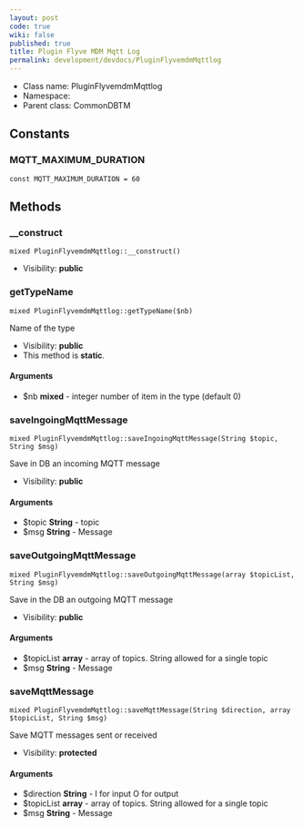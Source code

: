 ```yaml
---
layout: post
code: true
wiki: false
published: true
title: Plugin Flyve MDM Mqtt Log
permalink: development/devdocs/PluginFlyvemdmMqttlog
---
```


* Class name: PluginFlyvemdmMqttlog
* Namespace: 
* Parent class: CommonDBTM



Constants
----------


### MQTT_MAXIMUM_DURATION

    const MQTT_MAXIMUM_DURATION = 60







Methods
-------


### __construct

    mixed PluginFlyvemdmMqttlog::__construct()





* Visibility: **public**




### getTypeName

    mixed PluginFlyvemdmMqttlog::getTypeName($nb)

Name of the type



* Visibility: **public**
* This method is **static**.


#### Arguments
* $nb **mixed** - integer  number of item in the type (default 0)



### saveIngoingMqttMessage

    mixed PluginFlyvemdmMqttlog::saveIngoingMqttMessage(String $topic, String $msg)

Save in DB an incoming MQTT message



* Visibility: **public**


#### Arguments
* $topic **String** - topic
* $msg **String** - Message



### saveOutgoingMqttMessage

    mixed PluginFlyvemdmMqttlog::saveOutgoingMqttMessage(array $topicList, String $msg)

Save in the DB an outgoing MQTT message



* Visibility: **public**


#### Arguments
* $topicList **array** - array of topics. String allowed for a single topic
* $msg **String** - Message



### saveMqttMessage

    mixed PluginFlyvemdmMqttlog::saveMqttMessage(String $direction, array $topicList, String $msg)

Save MQTT messages sent or received



* Visibility: **protected**


#### Arguments
* $direction **String** - I for input O for output
* $topicList **array** - array of topics. String allowed for a single topic
* $msg **String** - Message
